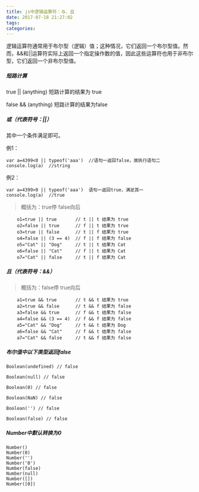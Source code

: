```yaml
---
title: js中逻辑运算符：与、且
date: 2017-07-18 21:27:02
tags:
categories:
---
```


逻辑运算符通常用于布尔型（逻辑）值；这种情况，它们返回一个布尔型值。然而，&&和||运算符实际上返回一个指定操作数的值，因此这些运算符也用于非布尔型，它们返回一个非布尔型值。

<!-- more -->

##### 短路计算

true || (anything)  短路计算的结果为 true

false && (anything)  短路计算的结果为false

##### 或（代表符号：||）

其中一个条件满足即可。

例1：

	var a=4399<0 || typeof('aaa')  //语句一返回false，故执行语句二
	console.log(a)  //string  

例2：
	
	var a=4399>0 || typeof('aaa')  语句一返回true，满足其一
	console.log(a)  //true
	
>概括为：true停 false向后

		o1=true || true       // t || t 结果为 true
		o2=false || true      // f || t 结果为 true
		o3=true || false      // t || f 结果为 true
		o4=false || (3 == 4)  // f || f 结果为 false
		o5="Cat" || "Dog"     // t || t 结果为 Cat
		o6=false || "Cat"     // f || t 结果为 Cat
		o7="Cat" || false     // t || f 结果为 Cat

##### 且（代表符号：&&）

>概括为：false停 true向后
		
		a1=true && true       // t && t 结果为 true
		a2=true && false      // t && f 结果为 false
		a3=false && true      // f && t 结果为 false
		a4=false && (3 == 4)  // f && f 结果为 false
		a5="Cat" && "Dog"     // t && t 结果为 Dog
		a6=false && "Cat"     // f && t 结果为 false
		a7="Cat" && false     // t && f 结果为 false


##### 布尔值中以下类型返回false
	
	Boolean(undefined) // false
	
	Boolean(null) // false 
	
	Boolean(0) // false 
	
	Boolean(NaN) // false 
	
	Boolean('') // false

	Boolean(false) // false

##### Number中默认转换为0

	Number()
	Number(0)
	Number('')
	Number('0')
	Number(false)
	Number(null)
	Number([])
	Number([0])